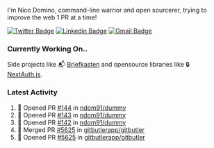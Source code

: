
I'm Nico Domino, command-line warrior and open sourcerer, trying to improve the web 1 PR at a time!

[![Twitter Badge](https://img.shields.io/badge/-@ndom91-1ca0f1?style=flat-square&labelColor=1ca0f1&logo=twitter&logoColor=white&link=https://twitter.com/ndom91)](https://twitter.com/ndom91) [![Linkedin Badge](https://img.shields.io/badge/-ndom91-blue?style=flat-square&logo=Linkedin&logoColor=white&link=https://www.linkedin.com/in/ndom91/)](https://www.linkedin.com/in/ndom91/) [![Gmail Badge](https://img.shields.io/badge/-yo@ndo.dev-c14438?style=flat-square&logo=mail.ru&logoColor=white&link=mailto:yo@ndo.dev)](mailto:yo@ndo.dev)

### Currently Working On..

Side projects like 📬 [Briefkasten](https://briefkastenhq.com) and opensource libraries like 🔒 [NextAuth.js](https://github.com/nextauthjs/next-auth).

<!--START_SECTION_PROFILE_VIEWS:readme-info-->
<!--END_SECTION_PROFILE_VIEWS:readme-info-->

<!--START_SECTION_DAILY_COMMIT:readme-info-->
<!--END_SECTION_DAILY_COMMIT:readme-info-->

<!--START_SECTION_WEEKLY_COMMIT:readme-info-->
<!--END_SECTION_WEEKLY_COMMIT:readme-info-->

### Latest Activity

<!--START_SECTION:activity-->
1. 💪 Opened PR [#144](https://github.com/ndom91/dummy/pull/144) in [ndom91/dummy](https://github.com/ndom91/dummy)
2. 💪 Opened PR [#143](https://github.com/ndom91/dummy/pull/143) in [ndom91/dummy](https://github.com/ndom91/dummy)
3. 💪 Opened PR [#142](https://github.com/ndom91/dummy/pull/142) in [ndom91/dummy](https://github.com/ndom91/dummy)
4. 🎉 Merged PR [#5625](https://github.com/gitbutlerapp/gitbutler/pull/5625) in [gitbutlerapp/gitbutler](https://github.com/gitbutlerapp/gitbutler)
5. 💪 Opened PR [#5625](https://github.com/gitbutlerapp/gitbutler/pull/5625) in [gitbutlerapp/gitbutler](https://github.com/gitbutlerapp/gitbutler)
<!--END_SECTION:activity-->
